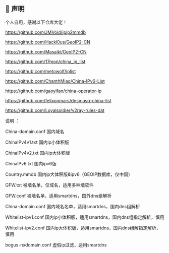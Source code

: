 
## 🏅 声明

个人自用，感谢以下仓库大佬！

https://github.com/JMVoid/ipip2mmdb

https://github.com/Hackl0us/GeoIP2-CN

https://github.com/Masaiki/GeoIP2-CN

https://github.com/17mon/china_ip_list

https://github.com/metowolf/iplist

https://github.com/ChanthMiao/China-IPv6-List

https://github.com/gaoyifan/china-operator-ip

https://github.com/felixonmars/dnsmasq-china-list

https://github.com/Loyalsoldier/v2ray-rules-dat

说明 ：

China-domain.conf     国内域名

ChinaIPv4v1.txt   国内ip小体积版

ChinaIPv4v2.txt   国内ip大体积版

ChinaIPv6.txt     国内ipv6版

Country.mmdb   国内ip大体积版&ipv6（GEOIP数据库，仅中国）

GFW.txt   被墙名单，仅域名，适用多种墙软件

GFW.conf  被墙名单，适用smartdns，国外dns组解析

China-domain.conf  国内域名名单，适用smartdns，国内dns组解析

Whitelist-ipv1.conf   国内ip小体积版，适用smartdns，国内dns组指定解析，慎用

Whitelist-ipv2.conf   国内ip大体积版，适用smartdns，国内dns组解指定解析，慎用

bogus-nxdomain.conf  虚假ip过滤，适用smartdns
